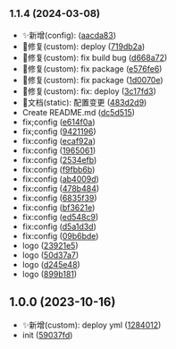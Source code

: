 ## <small>1.1.4 (2024-03-08)</small>

* ✨新增(config): ([aacda83](https://github.com/2401345934/rspack-press/commit/aacda83))
* 🐛修复(custom): deploy ([719db2a](https://github.com/2401345934/rspack-press/commit/719db2a))
* 🐛修复(custom): fix build bug ([d668a72](https://github.com/2401345934/rspack-press/commit/d668a72))
* 🐛修复(custom): fix package ([e576fe6](https://github.com/2401345934/rspack-press/commit/e576fe6))
* 🐛修复(custom): fix package ([1d0070e](https://github.com/2401345934/rspack-press/commit/1d0070e))
* 🐛修复(custom): fix: deploy ([3c17fd3](https://github.com/2401345934/rspack-press/commit/3c17fd3))
* 📝文档(static): 配置变更 ([483d2d9](https://github.com/2401345934/rspack-press/commit/483d2d9))
* Create README.md ([dc5d515](https://github.com/2401345934/rspack-press/commit/dc5d515))
* fix;config ([e614f0a](https://github.com/2401345934/rspack-press/commit/e614f0a))
* fix;config ([9421196](https://github.com/2401345934/rspack-press/commit/9421196))
* fix:config ([ecaf92a](https://github.com/2401345934/rspack-press/commit/ecaf92a))
* fix:config ([1965061](https://github.com/2401345934/rspack-press/commit/1965061))
* fix:config ([2534efb](https://github.com/2401345934/rspack-press/commit/2534efb))
* fix:config ([f9fbb6b](https://github.com/2401345934/rspack-press/commit/f9fbb6b))
* fix:config ([ab4009d](https://github.com/2401345934/rspack-press/commit/ab4009d))
* fix:config ([478b484](https://github.com/2401345934/rspack-press/commit/478b484))
* fix:config ([6835f39](https://github.com/2401345934/rspack-press/commit/6835f39))
* fix:config ([bf3621e](https://github.com/2401345934/rspack-press/commit/bf3621e))
* fix:config ([ed548c9](https://github.com/2401345934/rspack-press/commit/ed548c9))
* fix:config ([d5a1d3d](https://github.com/2401345934/rspack-press/commit/d5a1d3d))
* fix:config ([09b6bde](https://github.com/2401345934/rspack-press/commit/09b6bde))
* logo ([23921e5](https://github.com/2401345934/rspack-press/commit/23921e5))
* logo ([50d37a7](https://github.com/2401345934/rspack-press/commit/50d37a7))
* logo ([d245e48](https://github.com/2401345934/rspack-press/commit/d245e48))
* logo ([899b181](https://github.com/2401345934/rspack-press/commit/899b181))



## 1.0.0 (2023-10-16)

* ✨新增(custom): deploy yml ([1284012](https://github.com/2401345934/rspack-press/commit/1284012))
* init ([59037fd](https://github.com/2401345934/rspack-press/commit/59037fd))



